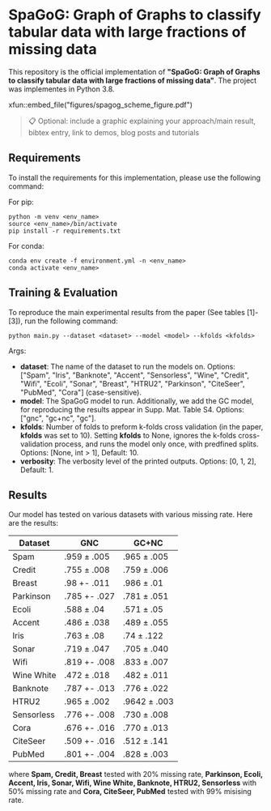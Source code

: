 # SpaGoG: Graph of Graphs to classify tabular data with large fractions of missing data

This repository is the official implementation of **"SpaGoG: Graph of Graphs to classify tabular data with large fractions of missing data"**. The project was implementes in Python 3.8. 

xfun::embed_file("figures/spagog_scheme_figure.pdf")

>📋  Optional: include a graphic explaining your approach/main result, bibtex entry, link to demos, blog posts and tutorials

## Requirements

To install the requirements for this implementation, please use the following command:

For pip:

```setup
python -m venv <env_name>
source <env_name>/bin/activate
pip install -r requirements.txt
```

For conda:

```setup
conda env create -f environment.yml -n <env_name>
conda activate <env_name>
```


## Training & Evaluation

To reproduce the main experimental results from the paper (See tables [1]-[3]), run the following command:

```train_eval
python main.py --dataset <dataset> --model <model> --kfolds <kfolds>
```


Args:

* **dataset**: The name of the dataset to run the models on. Options: ["Spam", "Iris", "Banknote", "Accent", "Sensorless", "Wine", "Credit", "Wifi", "Ecoli", "Sonar", "Breast", "HTRU2", "Parkinson", "CiteSeer", "PubMed", "Cora"] (case-sensitive).
* **model**: The SpaGoG model to run. Additionally, we add the GC model, for reproducing the results appear in Supp. Mat. Table S4. Options: ["gnc", "gc+nc", "gc"].
* **kfolds**: Number of folds to preform k-folds cross validation (in the paper, **kfolds** was set to 10). Setting **kfolds** to None, ignores the k-folds cross-validation process, and runs the model only once, with predfined splits. Options: [None, int > 1], Default: 10.
* **verbosity**: The verbosity level of the printed outputs. Options: [0, 1, 2], Default: 1. 

## Results

Our model has tested on various datasets with various missing rate. Here are the results:

| Dataset    | GNC          | GC+NC        |
| ---------- | ------------ | ------------ |
| Spam       | .959 ± .005  | .965 ± .005  |
| Credit     | .755 ± .008  | .759 ± .006  |
| Breast     | .98 +- .011  | .986 ± .01   |
| Parkinson  | .785 +- .027 | .781 ± .051  |
| Ecoli      | .588 ± .04   | .571 ± .05   |
| Accent     | .486 ± .038  | .489 ± .055  |
| Iris       | .763 ± .08   | .74 ± .122   |
| Sonar      | .719 ± .047  | .705 ± .040  |
| Wifi       | .819 +- .008 | .833 ± .007  |
| Wine White | .472 ± .018  | .482 ± .011  |
| Banknote   | .787 +- .013 | .776 ± .022  |
| HTRU2      | .965 ± .002  | .9642 ± .003 |
| Sensorless | .776 +- .008 | .730 ± .008  |
| Cora       | .676 +- .016 | .770 ± .013  |
| CiteSeer   | .509 +- .016 | .512 ± .141  |
| PubMed     | .801 +- .004 | .828 ± .003  |

where **Spam, Credit, Breast** tested with 20% missing rate, **Parkinson, Ecoli, Accent, Iris, Sonar, Wifi, Wine White, Banknote, HTRU2, Sensorless** with 50% missing rate and **Cora, CiteSeer, PubMed** tested with 99% misising rate.
